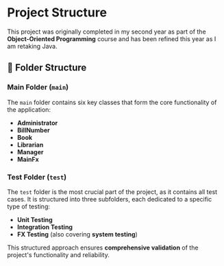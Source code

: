 # Project Structure

This project was originally completed in my second year as part of the **Object-Oriented Programming** course and has been refined this year as I am retaking Java.

## 📂 Folder Structure

### Main Folder (`main`)
The `main` folder contains six key classes that form the core functionality of the application:
- **Administrator**
- **BillNumber**
- **Book**
- **Librarian**
- **Manager**
- **MainFx**

### Test Folder (`test`)
The `test` folder is the most crucial part of the project, as it contains all test cases. It is structured into three subfolders, each dedicated to a specific type of testing:
- **Unit Testing**
- **Integration Testing**
- **FX Testing** (also covering **system testing**)

This structured approach ensures **comprehensive validation** of the project's functionality and reliability.
